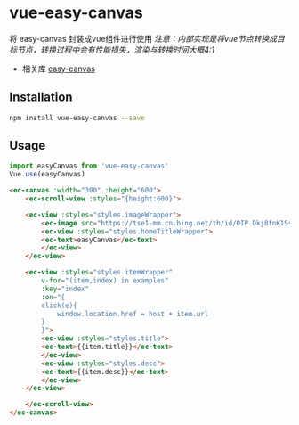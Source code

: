 # vue-easy-canvas
将 easy-canvas 封装成vue组件进行使用
*注意：内部实现是将vue节点转换成目标节点，转换过程中会有性能损失，渲染与转换时间大概4:1*

- 相关库 [easy-canvas](https://github.com/Gitjinfeiyang/easy-canvas)

## Installation
``` bash
npm install vue-easy-canvas --save
```

## Usage
``` javascript
import easyCanvas from 'vue-easy-canvas'
Vue.use(easyCanvas)
```

``` html
<ec-canvas :width="300" :height="600">
    <ec-scroll-view :styles="{height:600}">

    <ec-view :styles="styles.imageWrapper">
        <ec-image src="https://tse1-mm.cn.bing.net/th/id/OIP.Dkj8fnK1SsPHIBmAN9XnUAHaNK?pid=Api&rs=1" :styles="styles.image" mode="aspectFill"></ec-image>
        <ec-view :styles="styles.homeTitleWrapper">
        <ec-text>easyCanvas</ec-text>
        </ec-view>
    </ec-view>

    <ec-view :styles="styles.itemWrapper"
        v-for="(item,index) in examples"
        :key="index"
        :on="{
        click(e){
            window.location.href = host + item.url
        }
        }">
        <ec-view :styles="styles.title">
        <ec-text>{{item.title}}</ec-text>
        </ec-view>
        <ec-view :styles="styles.desc">
        <ec-text>{{item.desc}}</ec-text>
        </ec-view>
    </ec-view>

    </ec-scroll-view>
</ec-canvas>
```

